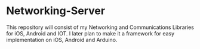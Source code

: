 # Networking-Server
This repository will consist of my Networking and Communications Libraries for iOS, Android and IOT. I later plan to make it a framework for easy implementation on iOS, Android and Arduino.
